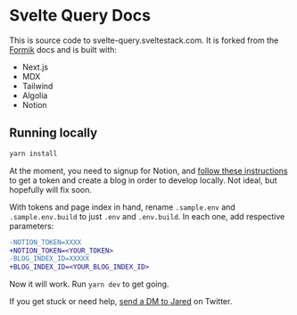 # Svelte Query Docs

This is source code to svelte-query.sveltestack.com. It is forked from the [Formik](https://formik.org) docs and is built with:

- Next.js
- MDX
- Tailwind
- Algolia
- Notion

## Running locally

```sh
yarn install
```

At the moment, you need to signup for Notion, and [follow these instructions](https://github.com/ijjk/notion-blog#getting-blog-index-and-token) to get a token and create a blog in order to develop locally. Not ideal, but hopefully will fix soon.

With tokens and page index in hand, rename `.sample.env` and `.sample.env.build` to just `.env` and `.env.build`. In each one, add respective parameters:

```diff
-NOTION_TOKEN=XXXX
+NOTION_TOKEN=<YOUR_TOKEN>
-BLOG_INDEX_ID=XXXXX
+BLOG_INDEX_ID=<YOUR_BLOG_INDEX_ID>
```

Now it will work. Run `yarn dev` to get going.

If you get stuck or need help, [send a DM to Jared](https://twitter.com/jaredpalmer) on Twitter.
